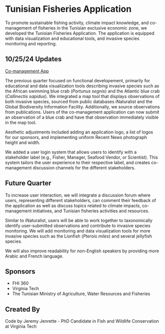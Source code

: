 # Tunisian Fisheries Application

To promote sustainable fishing activity, climate impact knowledge, and co-management of fisheries in the Tunisian exclusive economic zone, we developed the Tunisian Fisheries Application. The application is equipped with data visualization and educational tools, and invasive species monitoring and reporting.

## 10/25/24 Updates
[Co-management App](https://sp2.cs.vt.edu/shiny/comanage/)

The previous quarter focused on functional developement, primarily for educational and data visualization tools describing invasive species such as the African swimming blue crab (*Portunus segnis*) and the Atlantic blue crab (*Callinectis sapidus*). We integrated a map tool that displays observations of both invasive species, sourced from public databases iNaturalist and the Global Biodiversity Information Facility. Additionally, we source observations from publications. Users of the co-management application can now submit an observation of a blue crab and have that observation immediately visible in the map tool.       

Aesthetic adjustments included adding an application logo, a list of logos for our sponsors, and implementing uniform Recent News photograph height and width. 

We added a user login system that allows users to identify with a stakeholder label (e.g., Fisher, Manager, Seafood Vendor, or Scientist). This system tailors the user experience to their respective label, and creates co-management discussion channels for the different stakeholders.

## Future Quarter

To increase user interaction, we will integrate a discussion forum where users, representing different stakeholders, can comment their feedback of the application as well as discuss topics related to climate impacts, co-management initiatives, and Tunisian fisheries activities and resources. 

Similar to iNaturalist, users will be able to work together to taxonomically identify user-submitted observations and contribute to invasive species monitoring. We will add monitoring and data visualization tools for more invasive species such as the Lionfish (*Pterois miles*) and several jellyfish species. 

We will also improve readability for non-English speakers by providing more Arabic and French language.

## Sponsors
- FHI 360
- Virginia Tech
- The Tunisian Ministry of Agriculture, Water Resources and Fisheries

## Created By
Code by Jeremy Jenrette - PhD Candidate in Fish and Wildlife Conservation at Virginia Tech

